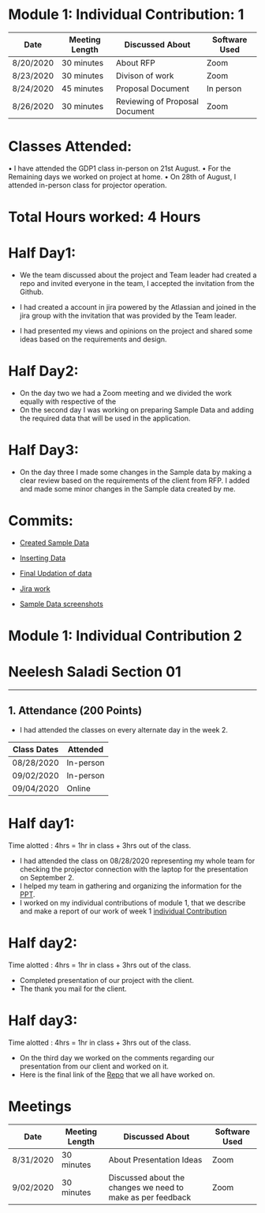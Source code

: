 # Module 1: Individual Contribution: 1
| Date  | Meeting Length  |  Discussed About |  Software Used |
|---|---|---|---|
|   8/20/2020| 30 minutes  | About RFP  | Zoom   |
| 8/23/2020  | 30 minutes  | Divison of work  | Zoom  |
| 8/24/2020  | 45 minutes  | Proposal Document  | In person  |
|  8/26/2020 | 30 minutes | Reviewing of Proposal Document  | Zoom  |

# Classes Attended:
•	I have attended the GDP1 class in-person on 21st August.
•	For the Remaining days we worked on project at home.
•	On 28th of August, I attended in-person class for projector operation.

# Total Hours worked: 4 Hours

# Half Day1: 
*	We the team discussed about the project and Team leader had created a repo and invited everyone in the team, I accepted the invitation from the Github.
* I had created a account in jira powered by the Atlassian and joined in the jira group with the invitation that was provided by the Team leader.

*	I had presented my views and opinions on the project and shared some ideas based on the requirements and design.

# Half Day2:
*	On the day two we had a Zoom meeting and we divided the work equally with respective of the 
*	On the second day I was working on preparing Sample Data and adding the required data that will be used in the application.



# Half Day3: 
* On the day three I made some changes in the Sample data by making a clear review based on the requirements of the client from RFP. I added and made some minor changes in the Sample data created by me.


# Commits:

* [Created Sample Data](https://github.com/annie0sc/gdp_group4/commit/0ca1c16aeabd8f97d512cc7f1118f6042873c07e)
* [Inserting Data](https://github.com/annie0sc/gdp_group4/commit/ad002199b15f915b0efe722d896b16c137b86216)
* [Final Updation of data](https://github.com/annie0sc/gdp_group4/commit/f680f8bd1e1af9a175abe768cb902dbaeb1636d1)

* [Jira work](https://github.com/annie0sc/gdp_group4/blob/master/Untitled.pngNeel_jira.png)
* [Sample Data screenshots](https://github.com/annie0sc/gdp_group4/tree/master/Sample%20data)



# Module 1: Individual Contribution 2
# Neelesh Saladi Section 01
---------------------------
## 1. Attendance (200 Points)
- I had attended the classes on every alternate day in the week 2.

| Class Dates | Attended | 
|----------|-------------|
| 08/28/2020 | In-person |
| 09/02/2020 | In-person |
| 09/04/2020 | Online |

# Half day1: 

Time alotted : 4hrs = 1hr in class + 3hrs out of the class.
- I had attended the class on 08/28/2020 representing my whole team for checking the projector connection with the laptop for the presentation on September 2.
- I helped my team in gathering and organizing the information for the [PPT](https://github.com/annie0sc/gdp_group4/blob/master/GDP_1.pptx). 
- I worked on my individual contributions of module 1, that we describe and make a report of our work of week 1 [individual Contribution](https://github.com/annie0sc/gdp_group4/edit/master/IndividualContributions/Neelesh_individualcontribution.md)

# Half day2:

Time alotted : 4hrs = 1hr in class + 3hrs out of the class.
- Completed presentation of our project with the client.
- The thank you mail for the client.


# Half day3:

Time alotted : 4hrs = 1hr in class + 3hrs out of the class.
- On the third day we worked on the comments regarding our presentation from our client and worked on it. 
- Here is the final link of the [Repo](https://github.com/annie0sc/gdp_group4) that we all have worked on.

# Meetings

| Date  | Meeting Length  |  Discussed About |  Software Used |
|---|---|---|---|
|   8/31/2020| 30 minutes  | About Presentation Ideas  | Zoom   |
| 9/02/2020  | 30 minutes  | Discussed about the changes we need to make as per feedback | Zoom  |
